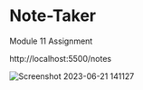 # Note-Taker
Module 11 Assignment

http://localhost:5500/notes

![Screenshot 2023-06-21 141127](https://github.com/Dynashia/Note-Taker/assets/120364268/b824c34e-1c62-4868-ac5a-ee390b591449)
